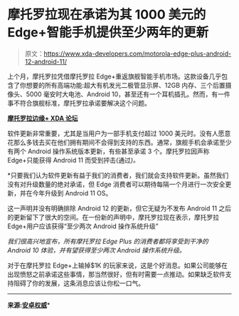 # 摩托罗拉现在承诺为其 1000 美元的 Edge+智能手机提供至少两年的更新

> 原文：<https://www.xda-developers.com/motorola-edge-plus-android-12-android-11/>

上个月，摩托罗拉凭借摩托罗拉 Edge+重返旗舰智能手机市场。这款设备几乎包含了你想要的所有高端功能:超大有机发光二极管显示屏、12GB 内存、三个后置摄像头、5000 毫安时大电池、Android 10，甚至还有一个耳机插孔。然而，有一件事不符合旗舰标准，摩托罗拉承诺要解决这个问题。

**[摩托罗拉边缘+ XDA 论坛](https://forum.xda-developers.com/moto-edge-plus)**

软件更新非常重要，尤其是当用户为一部手机支付超过 1000 美元时。没有人愿意花那么多钱去买在他们拥有期间不会得到支持的东西。通常，旗舰手机会承诺至少有两个 Android 操作系统版本更新，有些甚至承诺 3 个。摩托罗拉因声称 Edge+只能获得 Android 11 而受到抨击(通过[](https://www.wired.com/review/moto-edge-plus/)*)。*

 *只要我们认为软件更新有益于我们的消费者，我们就会支持软件更新。虽然我们没有对升级数量的绝对承诺，但 Edge 消费者可以期待每隔一个月进行一次安全更新，并在今年升级到 Android 11 OS。

这一声明并没有明确排除 Android 12 的更新，但它无疑为不发布 Android 11 之后的更新留下了很大的空间。在一份新的声明中，摩托罗拉现在表示，摩托罗拉 Edge+用户应该获得“至少两次 Android 操作系统升级”

*我们很高兴地宣布，所有摩托罗拉 Edge Plus 的消费者都将享受到干净的 Android 10 体验，并有望获得至少两次 Android 操作系统升级。*

对于在摩托罗拉 Edge+上输掉$1K 的玩家来说，这是个好消息。如果公司能够在出现愤怒之前承诺这些事情，那当然很好，但有时需要一点推动。如果缺乏软件支持阻碍了你的发展，这条消息应该让你松一口气。

* * *

**来源:[安卓权威](https://www.androidauthority.com/motorola-edge-plus-android-updates-1117929/)***